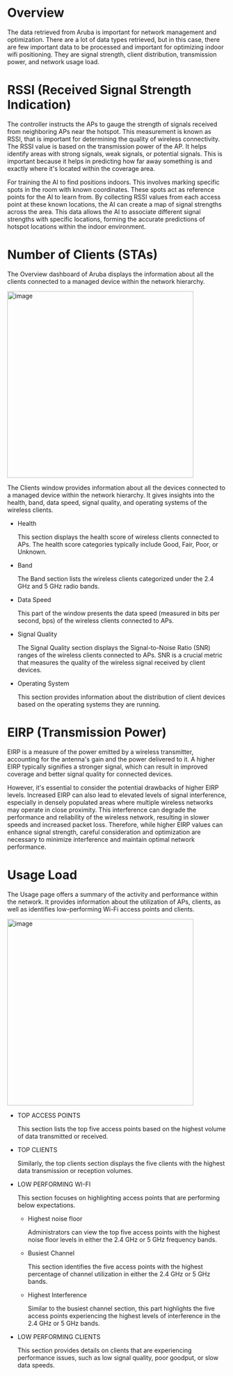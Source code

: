 # Overview
The data retrieved from Aruba is important for network management and optimization. There are a lot of data types retrieved, but in this case, there are few important data to be processed and important for optimizing indoor wifi positioning. They are signal strength, client distribution, transmission power, and network usage load.

# RSSI (Received Signal Strength Indication)
The controller instructs the APs to gauge the strength of signals received from neighboring APs near the hotspot. This measurement is known as RSSI, that is important for determining the quality of wireless connectivity. The RSSI value is based on the transmission power of the AP. It helps identify areas with strong signals, weak signals, or potential signals. This is important because it helps in predicting how far away something is and exactly where it's located within the coverage area.

For training the AI to find positions indoors. This involves marking specific spots in the room with known coordinates. These spots act as reference points for the AI to learn from. By collecting RSSI values from each access point at these known locations, the AI can create a map of signal strengths across the area. This data allows the AI to associate different signal strengths with specific locations, forming the accurate predictions of hotspot locations within the indoor environment.

# Number of Clients (STAs)
The Overview dashboard of Aruba displays the information about all the clients connected to a managed device within the network hierarchy.

<img width="428" alt="image" src="https://github.com/bmw-ece-ntust/internship/blob/2024-TEEP-11-Lauren/images/ClientsPage.png">

The Clients window provides information about all the devices connected to a managed device within the network hierarchy. It gives insights into the health, band, data speed, signal quality, and operating systems of the wireless clients.

- Health
  
  This section displays the health score of wireless clients connected to APs. The health score categories typically include Good, Fair, Poor, or Unknown. 

- Band
  
  The Band section lists the wireless clients categorized under the 2.4 GHz and 5 GHz radio bands. 

- Data Speed
  
  This part of the window presents the data speed (measured in bits per second, bps) of the wireless clients connected to APs. 

- Signal Quality
  
  The Signal Quality section displays the Signal-to-Noise Ratio (SNR) ranges of the wireless clients connected to APs. SNR is a crucial metric that measures the quality of the wireless signal received by client devices. 

- Operating System
  
  This section provides information about the distribution of client devices based on the operating systems they are running.

# EIRP (Transmission Power)
EIRP is a measure of the power emitted by a wireless transmitter, accounting for the antenna's gain and the power delivered to it. A higher EIRP typically signifies a stronger signal, which can result in improved coverage and better signal quality for connected devices. 

However, it's essential to consider the potential drawbacks of higher EIRP levels. Increased EIRP can also lead to elevated levels of signal interference, especially in densely populated areas where multiple wireless networks may operate in close proximity. This interference can degrade the performance and reliability of the wireless network, resulting in slower speeds and increased packet loss. Therefore, while higher EIRP values can enhance signal strength, careful consideration and optimization are necessary to minimize interference and maintain optimal network performance.

# Usage Load

The Usage page offers a summary of the activity and performance within the network. It provides information about the utilization of APs, clients, as well as identifies low-performing Wi-Fi access points and clients.

<img width="428" alt="image" src="https://github.com/bmw-ece-ntust/internship/blob/2024-TEEP-11-Lauren/images/UsagePage.png">

- TOP ACCESS POINTS
  
  This section lists the top five access points based on the highest volume of data transmitted or received.

- TOP CLIENTS
  
  Similarly, the top clients section displays the five clients with the highest data transmission or reception volumes.

- LOW PERFORMING WI-FI
  
  This section focuses on highlighting access points that are performing below expectations. 

  - Highest noise floor
    
    Administrators can view the top five access points with the highest noise floor levels in either the 2.4 GHz or 5 GHz frequency bands. 

  - Busiest Channel
    
    This section identifies the five access points with the highest percentage of channel utilization in either the 2.4 GHz or 5 GHz bands.

  - Highest Interference
    
    Similar to the busiest channel section, this part highlights the five access points experiencing the highest levels of interference in the 2.4 GHz or 5 GHz bands. 

- LOW PERFORMING CLIENTS
  
  This section provides details on clients that are experiencing performance issues, such as low signal quality, poor goodput, or slow data speeds.